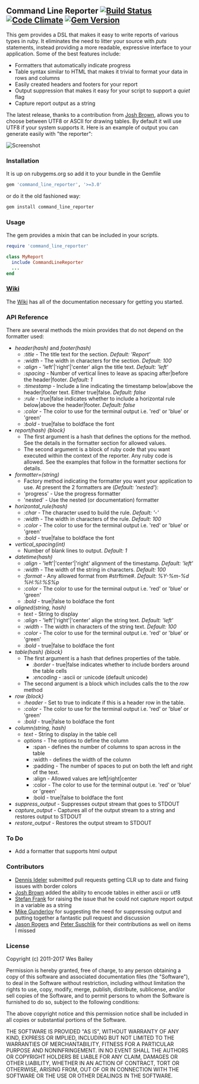 ## Command Line Reporter [![Build Status](https://travis-ci.org/wbailey/command_line_reporter.png)](https://travis-ci.org/wbailey/command_line_reporter)  [![Code Climate](https://codeclimate.com/github/wbailey/command_line_reporter.png)](https://codeclimate.com/github/wbailey/command_line_reporter) [![Gem Version](https://badge.fury.io/rb/command_line_reporter.png)](http://badge.fury.io/rb/command_line_reporter)

This gem provides a DSL that makes it easy to write reports of various types in ruby.  It eliminates
the need to litter your source with *puts* statements, instead providing a more readable, expressive
interface to your application.  Some of the best features include:

* Formatters that automatically indicate progress
* Table syntax similar to HTML that makes it trivial to format your data in rows and columns
* Easily created headers and footers for your report
* Output suppression that makes it easy for your script to support a _quiet_ flag
* Capture report output as a string

The latest release, thanks to a contribution from [Josh Brown](https://github.com/tobijb), allows you
to choose between UTF8 or ASCII for drawing tables.  By default it will use UTF8 if your system
supports it. Here is an example of output you can generate easily with "the reporter":

![Screenshot](http://i.imgur.com/5izCf.png)

### Installation

It is up on rubygems.org so add it to your bundle in the Gemfile

```bash
gem 'command_line_reporter', '>=3.0'
```

or do it the old fashioned way:

```bash
gem install command_line_reporter
```

### Usage

The gem provides a mixin that can be included in your scripts.

```ruby
require 'command_line_reporter'

class MyReport
  include CommandLineReporter
  ...
end
```

### [Wiki](https://github.com/wbailey/command_line_reporter/wiki)

The [Wiki](https://github.com/wbailey/command_line_reporter/wiki) has all of the documentation
necessary for getting you started.

### API Reference

There are several methods the mixin provides that do not depend on the formatter used:

* _header(hash)_ and _footer(hash)_
  * _:title_ - The title text for the section.  _Default: 'Report'_
  * _:width_ - The width in characters for the section.  _Default: 100_
  * _:align_ - 'left'|'right'|'center' align the title text.  _Default: 'left'_
  * _:spacing_ - Number of vertical lines to leave as spacing after|before the header|footer.
    _Default: 1_
  * _:timestamp_ - Include a line indicating the timestamp below|above the header|footer text.
    Either true|false.  _Default: false_
  * _:rule_ - true|false indicates whether to include a horizontal rule below|above the
    header|footer.  _Default: false_
  * _:color_ - The color to use for the terminal output i.e. 'red' or 'blue' or 'green'
  * _:bold_ - true|false to boldface the font
* _report(hash) {block}_
  * The first argument is a hash that defines the options for the method. See the details in the
    formatter section for allowed values.
  * The second argument is a block of ruby code that you want executed within the context of the
    reporter.  Any ruby code is allowed.  See the examples that follow in the formatter sections for
    details.
* _formatter=(string)_
  * Factory method indicating the formatter you want your application to use.  At present the 2
    formatters are (_Default: 'nested'_):
  * 'progress' - Use the progress formatter
  * 'nested' - Use the nested (or documentation) formatter
* _horizontal_rule(hash)_
  * _:char_ - The character used to build the rule.  _Default: '-'_
  * _:width_ - The width in characters of the rule.  _Default: 100_
  * _:color_ - The color to use for the terminal output i.e. 'red' or 'blue' or 'green'
  * _:bold_ - true|false to boldface the font
* _vertical_spacing(int)_
  * Number of blank lines to output.  _Default: 1_
* _datetime(hash)_
  * _:align_ - 'left'|'center'|'right' alignment of the timestamp.  _Default: 'left'_
  * _:width_ - The width of the string in characters.  _Default: 100_
  * _:format_ - Any allowed format from #strftime#.  _Default: %Y-%m-%d %H:%I:%S%p_
  * _:color_ - The color to use for the terminal output i.e. 'red' or 'blue' or 'green'
  * _:bold_ - true|false to boldface the font
* _aligned(string, hash)_
  * _text_ - String to display
  * _:align_ - 'left'|'right'|'center' align the string text.  _Default: 'left'_
  * _:width_ - The width in characters of the string text.  _Default: 100_
  * _:color_ - The color to use for the terminal output i.e. 'red' or 'blue' or 'green'
  * _:bold_ - true|false to boldface the font
* _table(hash) {block}_
  * The first argument is a hash that defines properties of the table.
    * _:border_ - true|false indicates whether to include borders around the table cells
    * _:encoding_ - :ascii or :unicode (default unicode)
  * The second argument is a block which includes calls the to the _row_ method
* _row {block}_
  * _:header_ - Set to true to indicate if this is a header row in the table.
  * _:color_ - The color to use for the terminal output i.e. 'red' or 'blue' or 'green'
  * _:bold_ - true|false to boldface the font
* _column(string, hash)_
  * _text_ - String to display in the table cell
  * _options_ - The options to define the column
    * :span - defines the number of columns to span across in the table
    * :width - defines the width of the column
    * :padding - The number of spaces to put on both the left and right of the text.
    * :align - Allowed values are left|right|center
    * :color - The color to use for the terminal output i.e. 'red' or 'blue' or 'green'
    * :bold - true|false to boldface the font
* _suppress_output_ - Suppresses output stream that goes to STDOUT
* _capture_output_ - Captures all of the output stream to a string and restores output to STDOUT
* _restore_output_ - Restores the output stream to STDOUT

### To Do

* Add a formatter that supports html output

### Contributors

* [Dennis Ideler](https://github.com/dideler) submitted pull requests getting CLR up to date and
  fixing issues with border colors
* [Josh Brown](https://github.com/tobijb) added the ability to encode tables in either ascii or utf8
* [Stefan Frank](https://github.com/mugwump) for raising the issue that he could not capture report
  output in a variable as a string
* [Mike Gunderloy](https://github.com/ffmike) for suggesting the need for suppressing output and
  putting together a fantastic pull request and discussion
* [Jason Rogers](https://github.com/jacaetevha) and [Peter Suschlik](https://github.com/splattael)
  for their contributions as well on items I missed

### License

Copyright (c) 2011-2017 Wes Bailey

Permission is hereby granted, free of charge, to any person obtaining a copy of this software and
associated documentation files (the "Software"), to deal in the Software without restriction,
including without limitation the rights to use, copy, modify, merge, publish, distribute,
sublicense, and/or sell copies of the Software, and to permit persons to whom the Software is
furnished to do so, subject to the following conditions:

The above copyright notice and this permission notice shall be included in all copies or substantial
portions of the Software.

THE SOFTWARE IS PROVIDED "AS IS", WITHOUT WARRANTY OF ANY KIND, EXPRESS OR IMPLIED, INCLUDING BUT
NOT LIMITED TO THE WARRANTIES OF MERCHANTABILITY, FITNESS FOR A PARTICULAR PURPOSE AND
NONINFRINGEMENT. IN NO EVENT SHALL THE AUTHORS OR COPYRIGHT HOLDERS BE LIABLE FOR ANY CLAIM, DAMAGES
OR OTHER LIABILITY, WHETHER IN AN ACTION OF CONTRACT, TORT OR OTHERWISE, ARISING FROM, OUT OF OR IN
CONNECTION WITH THE SOFTWARE OR THE USE OR OTHER DEALINGS IN THE SOFTWARE.
